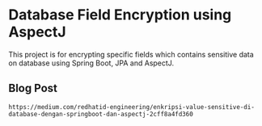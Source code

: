 # Database Field Encryption using AspectJ

This project is for encrypting specific fields which contains sensitive data on database using Spring Boot, JPA and AspectJ. 

## Blog Post
```
https://medium.com/redhatid-engineering/enkripsi-value-sensitive-di-database-dengan-springboot-dan-aspectj-2cff8a4fd360
```